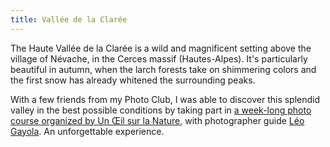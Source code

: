 ```yaml
---
title: Vallée de la Clarée
---
```


The Haute Vallée de la Clarée is a wild and magnificent setting above the village of Névache, in the Cerces massif (Hautes-Alpes). It's particularly beautiful in autumn, when the larch forests take on shimmering colors and the first snow has already whitened the surrounding peaks.

With a few friends from my Photo Club, I was able to discover this splendid valley in the best possible conditions by taking part in [a week-long photo course organized by Un Œil sur la Nature](https://www.unoeilsurlanature.com/project/stage-photo-lumiere-dautomne-dans-la-vallee-de-la-claree/), with photographer guide [Léo Gayola](https://www.natureauvol.com/). An unforgettable experience.
